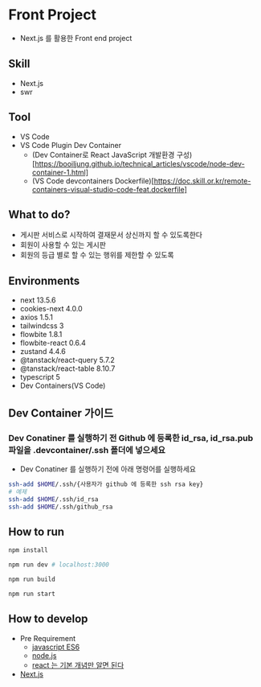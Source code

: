 # Front Project

- Next.js 를 활용한 Front end project

## Skill

- Next.js
- swr

## Tool

- VS Code
- VS Code Plugin Dev Container
  - (Dev Container로 React JavaScript 개발환경 구성)[https://booiljung.github.io/technical_articles/vscode/node-dev-container-1.html]
  - (VS Code devcontainers Dockerfile)[https://doc.skill.or.kr/remote-containers-visual-studio-code-feat.dockerfile]

## What to do?

- 게시판 서비스로 시작하여 결재문서 상신까지 할 수 있도록한다
- 회원이 사용할 수 있는 게시판
- 회원의 등급 별로 할 수 있는 행위를 제한할 수 있도록

## Environments

- next 13.5.6
- cookies-next 4.0.0
- axios 1.5.1
- tailwindcss 3
- flowbite 1.8.1
- flowbite-react 0.6.4
- zustand 4.4.6
- @tanstack/react-query 5.7.2
- @tanstack/react-table 8.10.7
- typescript 5
- Dev Containers(VS Code)

## Dev Container 가이드

### Dev Conatiner 를 실행하기 전 Github 에 등록한 id_rsa, id_rsa.pub 파일을 .devcontainer/.ssh 폴더에 넣으세요

- Dev Conatiner 를 실행하기 전에 아래 명령어를 실행하세요

```bash
ssh-add $HOME/.ssh/{사용자가 github 에 등록한 ssh rsa key}
# 예제
ssh-add $HOME/.ssh/id_rsa
ssh-add $HOME/.ssh/github_rsa
```

## How to run

```bash
npm install

npm run dev # localhost:3000

npm run build

npm run start
```

## How to develop

- Pre Requirement
  - [javascript ES6](https://velog.io/@kim_unknown_/JavaScript-ES6)
  - [node.js](https://velog.io/@hanblueblue/Node.js-Basic)
  - [react 는 기본 개념만 알면 된다](https://velog.io/@kim-jaemin420/React-%EA%B8%B0%EB%B3%B8-%EA%B0%9C%EB%85%90)
- [Next.js](https://nextjs.org/docs)
